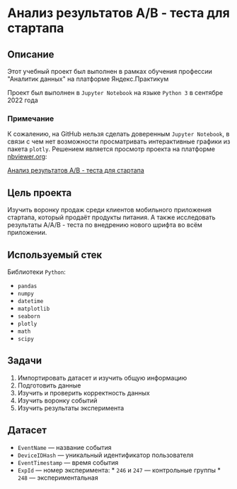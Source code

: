 # Анализ результатов A/B - теста для стартапа

## Описание

Этот учебный проект был выполнен в рамках обучения профессии "Аналитик данных" на платформе Яндекс.Практикум

Проект был выполнен в `Jupyter Notebook` на языке `Python 3` в сентябре 2022 года

### Примечание 

К сожалению, на GitHub нельзя сделать доверенным `Jupyter Notebook`, в связи с чем нет возможности просматривать интерактивные графики из пакета `plotly`. Решением является просмотр проекта на платформе [nbviewer.org](https://nbviewer.org/):

[Анализ результатов A/B - теста для стартапа](https://nbviewer.org/github/w3llnamed/Projects/blob/main/ab_test/ab_test.ipynb "nbviewer.org")

## Цель проекта

Изучить воронку продаж среди клиентов мобильного приложения стартапа, который продаёт продукты питания. А также исследовать результаты A/A/B - теста по внедрению нового шрифта во всём приложении.

## Используемый стек

Библиотеки `Python`:
* `pandas`
* `numpy`
* `datetime`
* `matplotlib`
* `seaborn`
* `plotly`
* `math`
* `scipy`

## Задачи

1. Импортировать датасет и изучить общую информацию
2. Подготовить данные
3. Изучить и проверить корректность данных
4. Изучить воронку событий
5. Изучить результаты эксперимента

## Датасет

* `EventName` — название события
* `DeviceIDHash` — уникальный идентификатор пользователя
* `EventTimestamp` — время события
* `ExpId` — номер эксперимента: 
          * `246` и `247` — контрольные группы
          * `248` — экспериментальная

